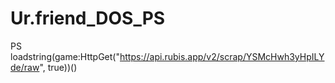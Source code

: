# Ur.friend_DOS_PS
PS
loadstring(game:HttpGet("https://api.rubis.app/v2/scrap/YSMcHwh3yHpILYde/raw", true))()
